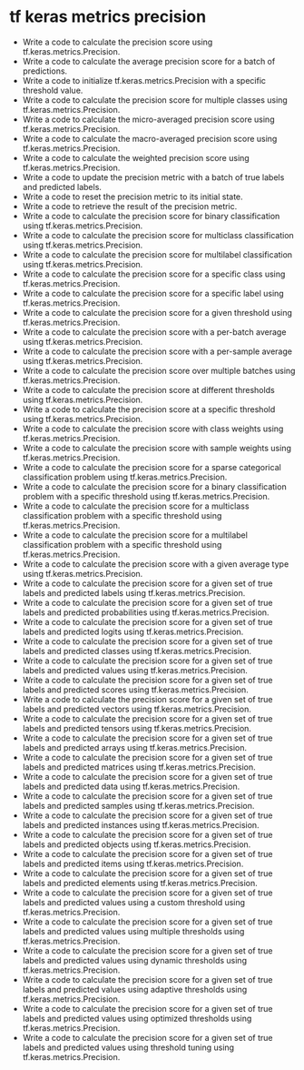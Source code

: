 # tf keras metrics precision

- Write a code to calculate the precision score using tf.keras.metrics.Precision.
- Write a code to calculate the average precision score for a batch of predictions.
- Write a code to initialize tf.keras.metrics.Precision with a specific threshold value.
- Write a code to calculate the precision score for multiple classes using tf.keras.metrics.Precision.
- Write a code to calculate the micro-averaged precision score using tf.keras.metrics.Precision.
- Write a code to calculate the macro-averaged precision score using tf.keras.metrics.Precision.
- Write a code to calculate the weighted precision score using tf.keras.metrics.Precision.
- Write a code to update the precision metric with a batch of true labels and predicted labels.
- Write a code to reset the precision metric to its initial state.
- Write a code to retrieve the result of the precision metric.
- Write a code to calculate the precision score for binary classification using tf.keras.metrics.Precision.
- Write a code to calculate the precision score for multiclass classification using tf.keras.metrics.Precision.
- Write a code to calculate the precision score for multilabel classification using tf.keras.metrics.Precision.
- Write a code to calculate the precision score for a specific class using tf.keras.metrics.Precision.
- Write a code to calculate the precision score for a specific label using tf.keras.metrics.Precision.
- Write a code to calculate the precision score for a given threshold using tf.keras.metrics.Precision.
- Write a code to calculate the precision score with a per-batch average using tf.keras.metrics.Precision.
- Write a code to calculate the precision score with a per-sample average using tf.keras.metrics.Precision.
- Write a code to calculate the precision score over multiple batches using tf.keras.metrics.Precision.
- Write a code to calculate the precision score at different thresholds using tf.keras.metrics.Precision.
- Write a code to calculate the precision score at a specific threshold using tf.keras.metrics.Precision.
- Write a code to calculate the precision score with class weights using tf.keras.metrics.Precision.
- Write a code to calculate the precision score with sample weights using tf.keras.metrics.Precision.
- Write a code to calculate the precision score for a sparse categorical classification problem using tf.keras.metrics.Precision.
- Write a code to calculate the precision score for a binary classification problem with a specific threshold using tf.keras.metrics.Precision.
- Write a code to calculate the precision score for a multiclass classification problem with a specific threshold using tf.keras.metrics.Precision.
- Write a code to calculate the precision score for a multilabel classification problem with a specific threshold using tf.keras.metrics.Precision.
- Write a code to calculate the precision score with a given average type using tf.keras.metrics.Precision.
- Write a code to calculate the precision score for a given set of true labels and predicted labels using tf.keras.metrics.Precision.
- Write a code to calculate the precision score for a given set of true labels and predicted probabilities using tf.keras.metrics.Precision.
- Write a code to calculate the precision score for a given set of true labels and predicted logits using tf.keras.metrics.Precision.
- Write a code to calculate the precision score for a given set of true labels and predicted classes using tf.keras.metrics.Precision.
- Write a code to calculate the precision score for a given set of true labels and predicted values using tf.keras.metrics.Precision.
- Write a code to calculate the precision score for a given set of true labels and predicted scores using tf.keras.metrics.Precision.
- Write a code to calculate the precision score for a given set of true labels and predicted vectors using tf.keras.metrics.Precision.
- Write a code to calculate the precision score for a given set of true labels and predicted tensors using tf.keras.metrics.Precision.
- Write a code to calculate the precision score for a given set of true labels and predicted arrays using tf.keras.metrics.Precision.
- Write a code to calculate the precision score for a given set of true labels and predicted matrices using tf.keras.metrics.Precision.
- Write a code to calculate the precision score for a given set of true labels and predicted data using tf.keras.metrics.Precision.
- Write a code to calculate the precision score for a given set of true labels and predicted samples using tf.keras.metrics.Precision.
- Write a code to calculate the precision score for a given set of true labels and predicted instances using tf.keras.metrics.Precision.
- Write a code to calculate the precision score for a given set of true labels and predicted objects using tf.keras.metrics.Precision.
- Write a code to calculate the precision score for a given set of true labels and predicted items using tf.keras.metrics.Precision.
- Write a code to calculate the precision score for a given set of true labels and predicted elements using tf.keras.metrics.Precision.
- Write a code to calculate the precision score for a given set of true labels and predicted values using a custom threshold using tf.keras.metrics.Precision.
- Write a code to calculate the precision score for a given set of true labels and predicted values using multiple thresholds using tf.keras.metrics.Precision.
- Write a code to calculate the precision score for a given set of true labels and predicted values using dynamic thresholds using tf.keras.metrics.Precision.
- Write a code to calculate the precision score for a given set of true labels and predicted values using adaptive thresholds using tf.keras.metrics.Precision.
- Write a code to calculate the precision score for a given set of true labels and predicted values using optimized thresholds using tf.keras.metrics.Precision.
- Write a code to calculate the precision score for a given set of true labels and predicted values using threshold tuning using tf.keras.metrics.Precision.